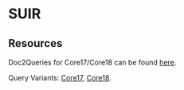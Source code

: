 # SUIR

## Resources
Doc2Queries for Core17/Core18 can be found [here](simulation/data/d2qs_clean).

Query Variants: [Core17](simulation/data/nyt), [Core18](simulation/data/wapo).
